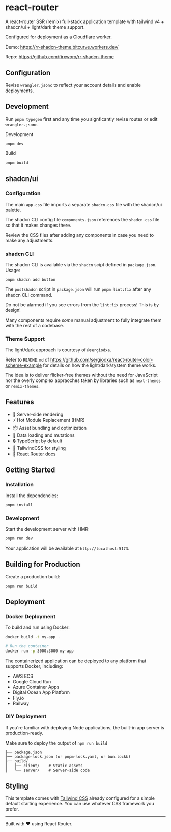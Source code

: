 # react-router

A react-router SSR (remix) full-stack application template with tailwind v4 + shadcn/ui + light/dark theme support.

Configured for deployment as a Cloudflare worker.

Demo: https://rr-shadcn-theme.bitcurve.workers.dev/

Repo: https://github.com/firxworx/rr-shadcn-theme

## Configuration

Revise `wrangler.jsonc` to reflect your account details and enable deployments.

## Development

Run `pnpm typegen` first and any time you signficantly revise routes or edit `wrangler.jsonc`.

Development

```sh
pnpm dev
```

Build 

```sh
pnpm build
```

## shadcn/ui 

### Configuration

The main `app.css` file imports a separate `shadcn.css` file with the shadcn/ui palette.

The shadcn CLI config file `components.json` references the `shadcn.css` file so that it makes changes there.

Review the CSS files after adding any components in case you need to make any adjustments.

### shadcn CLI

The shadcn CLI is available via the `shadcn` scipt defined in `package.json`. Usage:

```sh
pnpm shadcn add button
```

The `postshadcn` script in `package.json` will run `pnpm lint:fix` after any shadcn CLI command.

Do not be alarmed if you see errors from the `lint:fix` process! This is by design!

Many components require _some_ manual adjustment to fully integrate them with the rest of a codebase.

### Theme Support

The light/dark approach is courtesy of `@sergiodxa`.

Refer to `README.md` of https://github.com/sergiodxa/react-router-color-scheme-example for details on how the light/dark/system theme works. 

The idea is to deliver flicker-free themes without the need for JavaScript nor the overly complex appraoches taken by libraries such as `next-themes` or `remix-themes`.

## Features

- 🚀 Server-side rendering
- ⚡️ Hot Module Replacement (HMR)
- 📦 Asset bundling and optimization
- 🔄 Data loading and mutations
- 🔒 TypeScript by default
- 🎉 TailwindCSS for styling
- 📖 [React Router docs](https://reactrouter.com/)

## Getting Started

### Installation

Install the dependencies:

```bash
pnpm install
```

### Development

Start the development server with HMR:

```bash
pnpm run dev
```

Your application will be available at `http://localhost:5173`.

## Building for Production

Create a production build:

```bash
pnpm run build
```

## Deployment

### Docker Deployment

To build and run using Docker:

```bash
docker build -t my-app .

# Run the container
docker run -p 3000:3000 my-app
```

The containerized application can be deployed to any platform that supports Docker, including:

- AWS ECS
- Google Cloud Run
- Azure Container Apps
- Digital Ocean App Platform
- Fly.io
- Railway

### DIY Deployment

If you're familiar with deploying Node applications, the built-in app server is production-ready.

Make sure to deploy the output of `npm run build`

```
├── package.json
├── package-lock.json (or pnpm-lock.yaml, or bun.lockb)
├── build/
│   ├── client/    # Static assets
│   └── server/    # Server-side code
```

## Styling

This template comes with [Tailwind CSS](https://tailwindcss.com/) already configured for a simple default starting experience. You can use whatever CSS framework you prefer.

---

Built with ❤️ using React Router.
